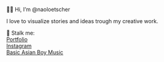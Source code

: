  👋🏼 Hi, I’m @naoloetscher 

I love to visualize stories and ideas trough my creative work.

👀 Stalk me:<br>
<a href="https://nao.vision/">Portfolio</a><br>
<a href="https://www.instagram.com/naoloetscher/">Instagram</a><br>
<a href="https://open.spotify.com/user/nao.loetscher?si=874a135dc5f7425c">Basic Asian Boy Music</a><br>